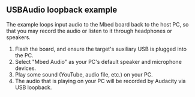 ## USBAudio loopback example

The example loops input audio to the Mbed board back to the host PC, so that you may record the audio or listen to it through headphones or speakers.

1. Flash the board, and ensure the target's auxiliary USB is plugged into the PC.
2. Select "Mbed Audio" as your PC's default speaker and microphone devices.
3. Play some sound (YouTube, audio file, etc.) on your PC.
4. The audio that is playing on your PC will be recorded by Audacity via USB loopback.
